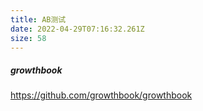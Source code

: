 ```yaml
---
title: AB测试
date: 2022-04-29T07:16:32.261Z
size: 58
---
```

##### growthbook

https://github.com/growthbook/growthbook
